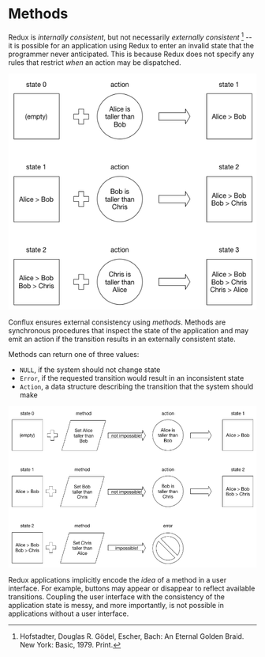 # Methods

Redux is *internally consistent*, but not necessarily *externally consistent* [^1] -- it is possible for an application using Redux to enter an invalid state that the programmer never anticipated. This is because Redux does not specify any rules that restrict *when* an action may be dispatched.

![An example of internally consistent but externally inconsistent state](diagrams/external-inconsistency.png)

Conflux ensures external consistency using *methods*. Methods are synchronous procedures that inspect the state of the application and may emit an action if the transition results in an externally consistent state.

Methods can return one of three values:

* `NULL`, if the system should not change state
* `Error`, if the requested transition would result in an inconsistent state
* `Action`, a data structure describing the transition that the system should make

![An example of methods ensuring external consistency](diagrams/external-consistency.png)

Redux applications implicitly encode the *idea* of a method in a user interface. For example, buttons may appear or disappear to reflect available transitions. Coupling the user interface with the consistency of the application state is messy, and more importantly, is not possible in applications without a user interface.

[^1]: Hofstadter, Douglas R. Gödel, Escher, Bach: An Eternal Golden Braid. New York: Basic, 1979. Print.
